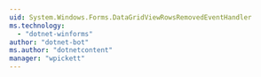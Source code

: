 ```yaml
---
uid: System.Windows.Forms.DataGridViewRowsRemovedEventHandler
ms.technology: 
  - "dotnet-winforms"
author: "dotnet-bot"
ms.author: "dotnetcontent"
manager: "wpickett"
---
```

